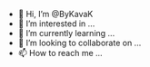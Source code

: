 - 👋 Hi, I’m @ByKavaK
- 👀 I’m interested in ...
- 🌱 I’m currently learning ...
- 💞️ I’m looking to collaborate on ...
- 📫 How to reach me ...

<!---
ByKavaK/ByKavaK is a ✨ special ✨ repository because its `README.md` (this file) appears on your GitHub profile.
You can click the Preview link to take a look at your changes.
--->
